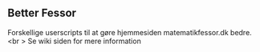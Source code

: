 Better Fessor
--------------
Forskellige userscripts til at gøre hjemmesiden matematikfessor.dk bedre.<br \>
Se wiki siden for mere information
